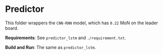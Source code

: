 # Predictor #

This folder wrappers the `CNN-RNN` model, which has `0.22` MoN on the leader board. 

**Requirements**: See `predictor_lstm` and `./requirement.txt`.

**Build and Run**: The same as `predictor_lstm`.